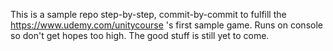 This is a sample repo step-by-step, commit-by-commit to fulfill the https://www.udemy.com/unitycourse 's first sample game. 
Runs on console so don't get hopes too high. The good stuff is still yet to come.

